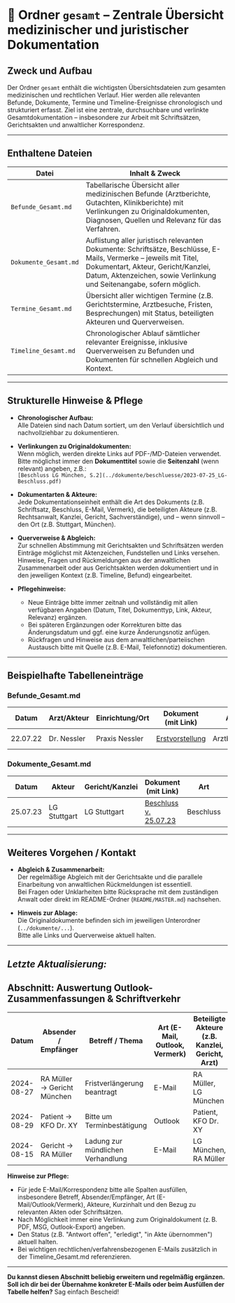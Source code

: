 # 📂 Ordner `gesamt` – Zentrale Übersicht medizinischer und juristischer Dokumentation

## Zweck und Aufbau

Der Ordner `gesamt` enthält die wichtigsten Übersichtsdateien zum gesamten medizinischen und rechtlichen Verlauf. Hier werden alle relevanten Befunde, Dokumente, Termine und Timeline-Ereignisse chronologisch und strukturiert erfasst. Ziel ist eine zentrale, durchsuchbare und verlinkte Gesamtdokumentation – insbesondere zur Arbeit mit Schriftsätzen, Gerichtsakten und anwaltlicher Korrespondenz.

---

## Enthaltene Dateien

| Datei                  | Inhalt & Zweck                                                                                 |
|------------------------|-----------------------------------------------------------------------------------------------|
| `Befunde_Gesamt.md`    | Tabellarische Übersicht aller medizinischen Befunde (Arztberichte, Gutachten, Klinikberichte) mit Verlinkungen zu Originaldokumenten, Diagnosen, Quellen und Relevanz für das Verfahren. |
| `Dokumente_Gesamt.md`  | Auflistung aller juristisch relevanten Dokumente: Schriftsätze, Beschlüsse, E-Mails, Vermerke – jeweils mit Titel, Dokumentart, Akteur, Gericht/Kanzlei, Datum, Aktenzeichen, sowie Verlinkung und Seitenangabe, sofern möglich. |
| `Termine_Gesamt.md`    | Übersicht aller wichtigen Termine (z.B. Gerichtstermine, Arztbesuche, Fristen, Besprechungen) mit Status, beteiligten Akteuren und Querverweisen. |
| `Timeline_Gesamt.md`   | Chronologischer Ablauf sämtlicher relevanter Ereignisse, inklusive Querverweisen zu Befunden und Dokumenten für schnellen Abgleich und Kontext. |

---

## Strukturelle Hinweise & Pflege

- **Chronologischer Aufbau:**  
  Alle Dateien sind nach Datum sortiert, um den Verlauf übersichtlich und nachvollziehbar zu dokumentieren.

- **Verlinkungen zu Originaldokumenten:**  
  Wenn möglich, werden direkte Links auf PDF-/MD-Dateien verwendet. Bitte möglichst immer den **Dokumenttitel** sowie die **Seitenzahl** (wenn relevant) angeben, z.B.:  
  `[Beschluss LG München, S.2](../dokumente/beschluesse/2023-07-25_LG-Beschluss.pdf)`

- **Dokumentarten & Akteure:**  
  Jede Dokumentationseinheit enthält die Art des Dokuments (z.B. Schriftsatz, Beschluss, E-Mail, Vermerk), die beteiligten Akteure (z.B. Rechtsanwalt, Kanzlei, Gericht, Sachverständige), und – wenn sinnvoll – den Ort (z.B. Stuttgart, München).

- **Querverweise & Abgleich:**  
  Zur schnellen Abstimmung mit Gerichtsakten und Schriftsätzen werden Einträge möglichst mit Aktenzeichen, Fundstellen und Links versehen.  
  Hinweise, Fragen und Rückmeldungen aus der anwaltlichen Zusammenarbeit oder aus Gerichtsakten werden dokumentiert und in den jeweiligen Kontext (z.B. Timeline, Befund) eingearbeitet.

- **Pflegehinweise:**  
  - Neue Einträge bitte immer zeitnah und vollständig mit allen verfügbaren Angaben (Datum, Titel, Dokumenttyp, Link, Akteur, Relevanz) ergänzen.
  - Bei späteren Ergänzungen oder Korrekturen bitte das Änderungsdatum und ggf. eine kurze Änderungsnotiz anfügen.
  - Rückfragen und Hinweise aus dem anwaltlichen/parteiischen Austausch bitte mit Quelle (z.B. E-Mail, Telefonnotiz) dokumentieren.

---

## Beispielhafte Tabelleneinträge

### Befunde_Gesamt.md

| Datum     | Arzt/Akteur         | Einrichtung/Ort      | Dokument (mit Link)                        | Art       | Kernaussage / Diagnose      | Quelle / Akte         | Relevanz           | Beleg/Seite      |
|-----------|---------------------|----------------------|--------------------------------------------|-----------|-----------------------------|----------------------|--------------------|------------------|
| 22.07.22  | Dr. Nessler         | Praxis Nessler       | [Erstvorstellung](../dokumente/befunde/2022-07-22.pdf) | Arztbericht | Falsches Behandlungsdatum   | Schriftsatz LG 12/22 | Falschdokumentation | S.1              |

### Dokumente_Gesamt.md

| Datum     | Akteur              | Gericht/Kanzlei      | Dokument (mit Link)                        | Art         | Inhalt / Betreff            | Aktenzeichen / Fundstelle | Verknüpfte Befunde | Beleg/Seite      |
|-----------|---------------------|----------------------|--------------------------------------------|-------------|-----------------------------|--------------------------|--------------------|------------------|
| 25.07.23  | LG Stuttgart        | LG Stuttgart         | [Beschluss v. 25.07.23](../dokumente/beschluesse/2023-07-25_LG-Beschluss.pdf) | Beschluss   | Beweisaufnahme              | LG 123/23, S.4           | Befund 07/23       | Original S.4     |

---

## Weiteres Vorgehen / Kontakt

- **Abgleich & Zusammenarbeit:**  
  Der regelmäßige Abgleich mit der Gerichtsakte und die parallele Einarbeitung von anwaltlichen Rückmeldungen ist essentiell.  
  Bei Fragen oder Unklarheiten bitte Rücksprache mit dem zuständigen Anwalt oder direkt im README-Ordner (`README/MASTER.md`) nachsehen.

- **Hinweis zur Ablage:**  
  Die Originaldokumente befinden sich im jeweiligen Unterordner (`../dokumente/...`).  
  Bitte alle Links und Querverweise aktuell halten.

---

*Letzte Aktualisierung: <!-- hier Datum eintragen -->*
----
## Abschnitt: Auswertung Outlook-Zusammenfassungen & Schriftverkehr

| Datum       | Absender / Empfänger         | Betreff / Thema                      | Art (E-Mail, Outlook, Vermerk) | Beteiligte Akteure (z.B. Kanzlei, Gericht, Arzt) | Kurzinhalt / Aussage         | Bezug zu Akte / Schriftsatz | Verlinkung / Speicherort      | Relevanz / Status         |
|-------------|-----------------------------|--------------------------------------|-------------------------------|-----------------------------------------------|------------------------------|-----------------------------|-------------------------------|---------------------------|
| 2024-08-27  | RA Müller → Gericht München | Fristverlängerung beantragt          | E-Mail                        | RA Müller, LG München                        | Antrag auf Frist, Begründung  | Schriftsatz LG 08/24        | [E-Mail (PDF)](../dokumente/schriftverkehr/2024-08-27_RA-Mueller-Frist.pdf) | in Akte, Antwort offen    |
| 2024-08-29  | Patient → KFO Dr. XY        | Bitte um Terminbestätigung           | Outlook                       | Patient, KFO Dr. XY                           | Nachfrage zum Kontrolltermin | Patientenakte 2024          | [Outlook-Export](../dokumente/schriftverkehr/2024-08-29_Termin_KFO.msg)    | Termin offen             |
| 2024-08-15  | Gericht → RA Müller         | Ladung zur mündlichen Verhandlung    | E-Mail                        | LG München, RA Müller                         | Anberaumung Verhandlungstermin| Gerichtsakte LG             | [Ladung](../dokumente/gericht/2024-08-15_Ladung.pdf)                      | Termin notiert           |

**Hinweise zur Pflege:**
- Für jede E-Mail/Korrespondenz bitte alle Spalten ausfüllen, insbesondere Betreff, Absender/Empfänger, Art (E-Mail/Outlook/Vermerk), Akteure, Kurzinhalt und den Bezug zu relevanten Akten oder Schriftsätzen.
- Nach Möglichkeit immer eine Verlinkung zum Originaldokument (z. B. PDF, MSG, Outlook-Export) angeben.
- Den Status (z.B. "Antwort offen", "erledigt", "in Akte übernommen") aktuell halten.
- Bei wichtigen rechtlichen/verfahrensbezogenen E-Mails zusätzlich in der Timeline_Gesamt.md referenzieren.

---

**Du kannst diesen Abschnitt beliebig erweitern und regelmäßig ergänzen.  
Soll ich dir bei der Übernahme konkreter E-Mails oder beim Ausfüllen der Tabelle helfen?** Sag einfach Bescheid!
